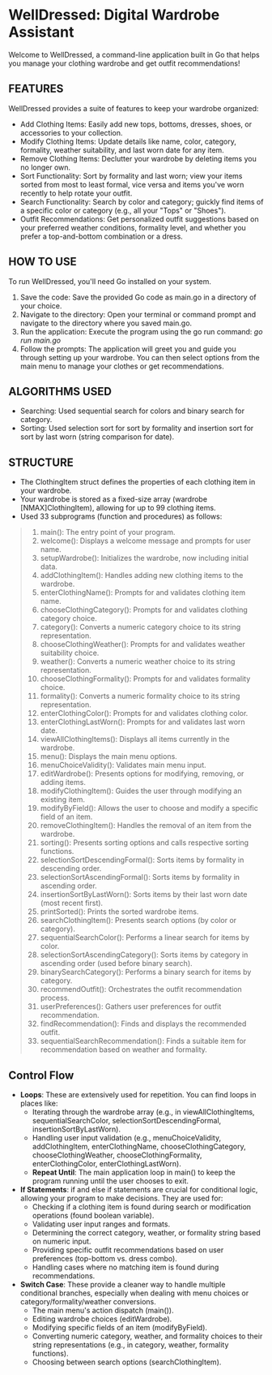 # WellDressed: Digital Wardrobe Assistant
Welcome to WellDressed, a command-line application built in Go that helps you manage your clothing wardrobe and get outfit recommendations!

## **FEATURES**
WellDressed provides a suite of features to keep your wardrobe organized:
- Add Clothing Items: Easily add new tops, bottoms, dresses, shoes, or accessories to your collection.
- Modify Clothing Items: Update details like name, color, category, formality, weather suitability, and last worn date for any item.
- Remove Clothing Items: Declutter your wardrobe by deleting items you no longer own.
- Sort Functionality: Sort by formality and last worn; view your items sorted from most to least formal, vice versa and items you've worn recently to help rotate your outfit.
- Search Functionality: Search by color and category; guickly find items of a specific color or category (e.g., all your "Tops" or "Shoes").
- Outfit Recommendations: Get personalized outfit suggestions based on your preferred weather conditions, formality level, and whether you prefer a top-and-bottom combination or a dress.

## **HOW TO USE**
To run WellDressed, you'll need Go installed on your system.

1. Save the code: Save the provided Go code as main.go in a directory of your choice.
2. Navigate to the directory: Open your terminal or command prompt and navigate to the directory where you saved main.go.
3. Run the application: Execute the program using the go run command: _go run main.go_
4. Follow the prompts: The application will greet you and guide you through setting up your wardrobe. You can then select options from the main menu to manage your clothes or get recommendations.

## **ALGORITHMS USED**
- Searching: Used sequential search for colors and binary search for category.
- Sorting: Used selection sort for sort by formality and insertion sort for sort by last worn (string comparison for date).

## **STRUCTURE**
- The ClothingItem struct defines the properties of each clothing item in your wardrobe.
- Your wardrobe is stored as a fixed-size array (wardrobe [NMAX]ClothingItem), allowing for up to 99 clothing items.
- Used 33 subprograms (function and procedures) as follows:
> 1. main(): The entry point of your program.
> 2. welcome(): Displays a welcome message and prompts for user name.
> 3. setupWardrobe(): Initializes the wardrobe, now including initial data.
> 4. addClothingItem(): Handles adding new clothing items to the wardrobe.
> 5. enterClothingName(): Prompts for and validates clothing item name.
> 6. chooseClothingCategory(): Prompts for and validates clothing category choice.
> 7. category(): Converts a numeric category choice to its string representation.
> 8. chooseClothingWeather(): Prompts for and validates weather suitability choice.
> 9. weather(): Converts a numeric weather choice to its string representation.
> 10. chooseClothingFormality(): Prompts for and validates formality choice.
> 11. formality(): Converts a numeric formality choice to its string representation.
> 12. enterClothingColor(): Prompts for and validates clothing color.
> 13. enterClothingLastWorn(): Prompts for and validates last worn date.
> 14. viewAllClothingItems(): Displays all items currently in the wardrobe.
> 15. menu(): Displays the main menu options.
> 16. menuChoiceValidity(): Validates main menu input.
> 17. editWardrobe(): Presents options for modifying, removing, or adding items.
> 18. modifyClothingItem(): Guides the user through modifying an existing item.
> 19. modifyByField(): Allows the user to choose and modify a specific field of an item.
> 20. removeClothingItem(): Handles the removal of an item from the wardrobe.
> 21. sorting(): Presents sorting options and calls respective sorting functions.
> 23. selectionSortDescendingFormal(): Sorts items by formality in descending order.
> 24. selectionSortAscendingFormal(): Sorts items by formality in ascending order.
> 26. insertionSortByLastWorn(): Sorts items by their last worn date (most recent first).
> 27. printSorted(): Prints the sorted wardrobe items.
> 28. searchClothingItem(): Presents search options (by color or category).
> 29. sequentialSearchColor(): Performs a linear search for items by color.
> 30. selectionSortAscendingCategory(): Sorts items by category in ascending order (used before binary search).
> 31. binarySearchCategory(): Performs a binary search for items by category.
> 32. recommendOutfit(): Orchestrates the outfit recommendation process.
> 33. userPreferences(): Gathers user preferences for outfit recommendation.
> 34. findRecommendation(): Finds and displays the recommended outfit.
> 35. sequentialSearchRecommendation(): Finds a suitable item for recommendation based on weather and formality.

## **Control Flow**
- **Loops**: These are extensively used for repetition. You can find loops in places like:
  - Iterating through the wardrobe array (e.g., in viewAllClothingItems, sequentialSearchColor, selectionSortDescendingFormal, insertionSortByLastWorn).
  - Handling user input validation (e.g., menuChoiceValidity, addClothingItem, enterClothingName, chooseClothingCategory, chooseClothingWeather, chooseClothingFormality, enterClothingColor, enterClothingLastWorn).
  - **Repeat Until**: The main application loop in main() to keep the program running until the user chooses to exit.
- **If Statements**: if and else if statements are crucial for conditional logic, allowing your program to make decisions. They are used for:
  - Checking if a clothing item is found during search or modification operations (found boolean variable).
  - Validating user input ranges and formats.
  - Determining the correct category, weather, or formality string based on numeric input.
  - Providing specific outfit recommendations based on user preferences (top-bottom vs. dress combo).
  - Handling cases where no matching item is found during recommendations.
- **Switch Case**: These provide a cleaner way to handle multiple conditional branches, especially when dealing with menu choices or category/formality/weather conversions.
  - The main menu's action dispatch (main()).
  - Editing wardrobe choices (editWardrobe).
  - Modifying specific fields of an item (modifyByField).
  - Converting numeric category, weather, and formality choices to their string representations (e.g., in category, weather, formality functions).
  - Choosing between search options (searchClothingItem).
